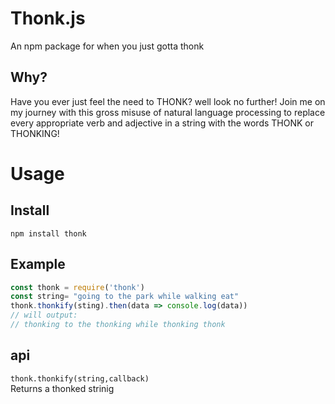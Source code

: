 # Thonk.js
An npm package for when you just gotta thonk
## Why? 
Have you ever just feel the need to THONK? well look no further! Join me on my journey with this gross misuse of  natural language processing to replace every appropriate verb and adjective in a string with the words THONK or THONKING!

# Usage
## Install 

`npm install thonk`

## Example
```js
const thonk = require('thonk')
const string= "going to the park while walking eat"
thonk.thonkify(sting).then(data => console.log(data))
// will output:
// thonking to the thonking while thonking thonk
```
## api
`thonk.thonkify(string,callback)`\
Returns a thonked strinig

